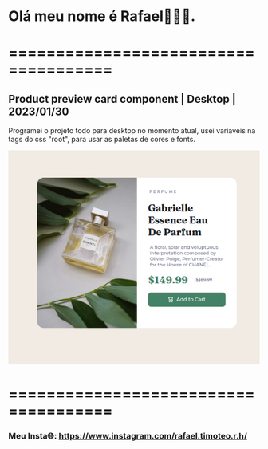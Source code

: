 # Olá meu nome é Rafael👋👋👋.

# ===================================== 

## Product preview card component | Desktop | 2023/01/30
Programei o projeto todo para desktop no momento atual, usei variaveis na tags do css "root", para usar as paletas de cores e fonts.

![Model Desktop](https://github.com/rafgam10/Product_preview_card_component/blob/main/assets/image-readme/desktop.png)

# ===================================== 

### Meu Insta🌐: https://www.instagram.com/rafael.timoteo.r.h/
